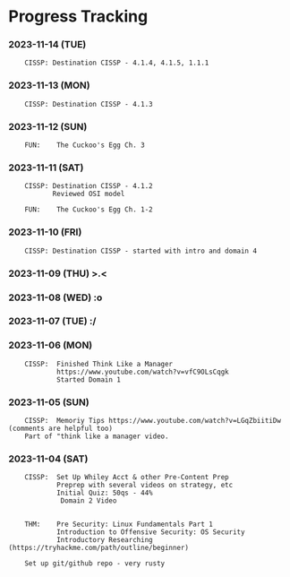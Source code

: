 # Progress Tracking

<!--
### 2024-01-31 (TUE)

### 2024-01-30 (MON)

### 2024-01-29 (SUN)

### 2024-01-28 (SAT)

### 2024-01-27 (FRI)

### 2024-01-26 (THU)

### 2024-01-25 (WED)

### 2024-01-24 (TUE)

### 2024-01-23 (MON)

### 2024-01-22 (SUN)

### 2024-01-21 (SAT)

### 2024-01-20 (FRI)

### 2024-01-19 (THU)

### 2024-01-18 (WED)

### 2024-01-17 (TUE)

### 2024-01-16 (MON)

### 2024-01-15 (SUN)

### 2024-01-14 (SAT)

### 2024-01-13 (FRI)

### 2024-01-12 (THU)

### 2024-01-11 (WED)

### 2024-01-10 (TUE)

### 2024-01-09 (MON)

### 2024-01-08 (SUN)

### 2024-01-07 (SAT)

### 2024-01-06 (FRI)

### 2024-01-05 (THU)

### 2024-01-04 (WED)

### 2024-01-03 (TUE)

### 2024-01-02 (MON)

### 2024-01-01 (SUN)

### 2023-12-31 (SUN)

### 2023-12-30 (SAT)

### 2023-12-29 (FRI)

### 2023-12-28 (THU)

### 2023-12-27 (WED)

### 2023-12-26 (TUE)

### 2023-12-25 (MON)

### 2023-12-24 (SUN)

### 2023-12-23 (SAT)

### 2023-12-22 (FRI)

### 2023-12-21 (THU)

### 2023-12-20 (WED)

### 2023-12-19 (TUE)

### 2023-12-18 (MON)

### 2023-12-17 (SUN)

### 2023-12-16 (SAT)

### 2023-12-15 (FRI)
        CISSP:

### 2023-12-14 (THU)
        CISSP:

### 2023-12-13 (WED)
        CISSP:

### 2023-12-12 (TUE)
        CISSP:

### 2023-12-11 (MON)
        CISSP:

### 2023-12-10 (SUN)
        CISSP:

### 2023-12-09 (SAT)
        CISSP:

### 2023-12-08 (FRI)
        CISSP:

### 2023-12-07 (THU)
        CISSP:

### 2023-12-06 (WED)
        CISSP:

### 2023-12-05 (TUE)
        CISSP:

### 2023-12-04 (MON)
        CISSP:

### 2023-12-03 (SUN)
        CISSP:

### 2023-12-02 (SAT)
        CISSP:

### 2023-12-01 (FRI)
        CISSP:

### 2023-11-30 (THU)
        CISSP:

### 2023-11-29 (WED)
        CISSP:

### 2023-11-28 (TUE)
        CISSP:

### 2023-11-27 (MON)
        Planned Break

### 2023-11-26 (SUN)
        Planned Break

### 2023-11-25 (SAT)
        Planned Break

### 2023-11-24 (FRI)
        Planned Break

### 2023-11-23 (THU)
        Planned Break

### 2023-11-22 (WED)
        Planned Break

### 2023-11-21 (TUE)
        CISSP: Destination CISSP - 

### 2023-11-20 (MON)
        CISSP: Destination CISSP - 

### 2023-11-19 (SUN)
        CISSP: Destination CISSP - 

### 2023-11-18 (SAT)
        CISSP: Destination CISSP - 

### 2023-11-17 (FRI)
        CISSP: Destination CISSP - 

### 2023-11-16 (THU)
        CISSP: Destination CISSP - 

### 2023-11-15 (WED)
        CISSP: Destination CISSP - 
-->

### 2023-11-14 (TUE)
        CISSP: Destination CISSP - 4.1.4, 4.1.5, 1.1.1

### 2023-11-13 (MON)
        CISSP: Destination CISSP - 4.1.3 

### 2023-11-12 (SUN)
        FUN:    The Cuckoo's Egg Ch. 3

### 2023-11-11 (SAT)
        CISSP: Destination CISSP - 4.1.2
               Reviewed OSI model 

        FUN:    The Cuckoo's Egg Ch. 1-2

### 2023-11-10 (FRI)
        CISSP: Destination CISSP - started with intro and domain 4

### 2023-11-09 (THU) >.<

### 2023-11-08 (WED) :o

### 2023-11-07 (TUE) :/

### 2023-11-06 (MON)
        CISSP:  Finished Think Like a Manager 
                https://www.youtube.com/watch?v=vfC9OLsCqgk
                Started Domain 1 


### 2023-11-05 (SUN)
        CISSP:  Memoriy Tips https://www.youtube.com/watch?v=LGqZbiitiDw (comments are helpful too)
        Part of "think like a manager video.


### 2023-11-04 (SAT) 

        CISSP:  Set Up Whiley Acct & other Pre-Content Prep
                Preprep with several videos on strategy, etc
                Initial Quiz: 50qs - 44%
                 Domain 2 Video


        THM:    Pre Security: Linux Fundamentals Part 1
                Introduction to Offensive Security: OS Security
                Introductory Researching (https://tryhackme.com/path/outline/beginner)
       
        Set up git/github repo - very rusty

    